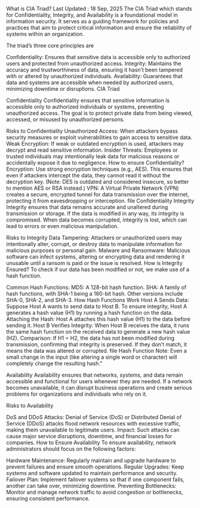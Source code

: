 What is CIA Triad?
Last Updated : 18 Sep, 2025
The CIA Triad which stands for Confidentiality, Integrity, and Availability is a foundational model in information security. It serves as a guiding framework for policies and practices that aim to protect critical information and ensure the reliability of systems within an organization.

The triad’s three core principles are

Confidentiality: Ensures that sensitive data is accessible only to authorized users and protected from unauthorized access.
Integrity: Maintains the accuracy and trustworthiness of data, ensuring it hasn’t been tampered with or altered by unauthorized individuals.
Availability: Guarantees that data and systems are accessible when needed by authorized users, minimizing downtime or disruptions.
CIA Triad

Confidentiality
Confidentiality ensures that sensitive information is accessible only to authorized individuals or systems, preventing unauthorized access. The goal is to protect private data from being viewed, accessed, or misused by unauthorized persons.

Risks to Confidentiality
Unauthorized Access: When attackers bypass security measures or exploit vulnerabilities to gain access to sensitive data.
Weak Encryption: If weak or outdated encryption is used, attackers may decrypt and read sensitive information.
Insider Threats: Employees or trusted individuals may intentionally leak data for malicious reasons or accidentally expose it due to negligence.
How to ensure Confidentiality?
Encryption: Use strong encryption techniques (e.g., AES). This ensures that even if attackers intercept the data, they cannot read it without the decryption key. (Note: DES is outdated and considered insecure, so better to mention AES or RSA instead.)
VPN: A Virtual Private Network (VPN) creates a secure, encrypted tunnel for data transmission over the internet, protecting it from eavesdropping or interception.
file
Confidentiality
Integrity 
Integrity ensures that data remains accurate and unaltered during transmission or storage. If the data is modified in any way, its integrity is compromised. When data becomes corrupted, integrity is lost, which can lead to errors or even malicious manipulation.

Risks to Integrity
Data Tampering: Attackers or unauthorized users may intentionally alter, corrupt, or destroy data to manipulate information for malicious purposes or personal gain.
Malware and Ransomware: Malicious software can infect systems, altering or encrypting data and rendering it unusable until a ransom is paid or the issue is resolved.
How is Integrity Ensured?
To check if our data has been modified or not, we make use of a hash function. 

Common Hash Functions:
MD5: A 128-bit hash function.
SHA: A family of hash functions, with SHA-1 being a 160-bit hash. Other versions include SHA-0, SHA-2, and SHA-3.
How Hash Functions Work
Host A Sends Data: Suppose Host A wants to send data to Host B. To ensure integrity, Host A generates a hash value (H1) by running a hash function on the data.
Attaching the Hash: Host A attaches this hash value (H1) to the data before sending it.
Host B Verifies Integrity: When Host B receives the data, it runs the same hash function on the received data to generate a new hash value (H2).
Comparison: If H1 = H2, the data has not been modified during transmission, confirming that integrity is preserved. If they don’t match, it means the data was altered or corrupted.
file
Hash Function
Note: Even a small change in the input (like altering a single word or character) will completely change the resulting hash."

Availability 
Availability ensures that networks, systems, and data remain accessible and functional for users whenever they are needed. If a network becomes unavailable, it can disrupt business operations and create serious problems for organizations and individuals who rely on it.

Risks to Availability

DoS and DDoS Attacks: Denial of Service (DoS) or Distributed Denial of Service (DDoS) attacks flood network resources with excessive traffic, making them unavailable to legitimate users.
Impact: Such attacks can cause major service disruptions, downtime, and financial losses for companies.
How to Ensure Availability
To ensure availability, network administrators should focus on the following factors:

Hardware Maintenance: Regularly maintain and upgrade hardware to prevent failures and ensure smooth operations.
Regular Upgrades: Keep systems and software updated to maintain performance and security.
Failover Plan: Implement failover systems so that if one component fails, another can take over, minimizing downtime.
Preventing Bottlenecks: Monitor and manage network traffic to avoid congestion or bottlenecks, ensuring consistent performance.
